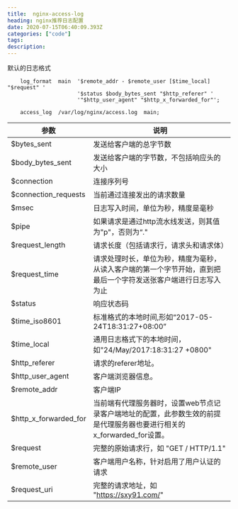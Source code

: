 ```yaml
---
title:  nginx-access-log
heading: nginx推荐日志配置
date: 2020-07-15T06:40:09.393Z
categories: ["code"]
tags: 
description: 
---
```


默认的日志格式
```nginx
    log_format  main  '$remote_addr - $remote_user [$time_local] "$request" '
                      '$status $body_bytes_sent "$http_referer" '
                      '"$http_user_agent" "$http_x_forwarded_for"';

    access_log  /var/log/nginx/access.log  main;
```

|   参数  |   说明  |
| --- | --- |
|	$bytes_sent	|	发送给客户端的总字节数
|	$body_bytes_sent	|	发送给客户端的字节数，不包括响应头的大小
|	$connection	|	连接序列号
|	$connection_requests	|	当前通过连接发出的请求数量
|	$msec	|	日志写入时间，单位为秒，精度是毫秒
|	$pipe	|	如果请求是通过http流水线发送，则其值为"p"，否则为“."
|	$request_length	|	请求长度（包括请求行，请求头和请求体）
|	$request_time	|	请求处理时长，单位为秒，精度为毫秒，从读入客户端的第一个字节开始，直到把最后一个字符发送张客户端进行日志写入为止
|	$status	|	响应状态码
|	$time_iso8601	|	标准格式的本地时间,形如“2017-05-24T18:31:27+08:00”
|	$time_local	|	通用日志格式下的本地时间，如"24/May/2017:18:31:27 +0800"
|	$http_referer	|	请求的referer地址。
|	$http_user_agent	|	客户端浏览器信息。
|	$remote_addr	|	客户端IP
|	$http_x_forwarded_for	|	当前端有代理服务器时，设置web节点记录客户端地址的配置，此参数生效的前提是代理服务器也要进行相关的x_forwarded_for设置。
|	$request	|	完整的原始请求行，如 "GET / HTTP/1.1"
|	$remote_user	|	客户端用户名称，针对启用了用户认证的请求
|	$request_uri	|	完整的请求地址，如 "https://sxy91.com/"

